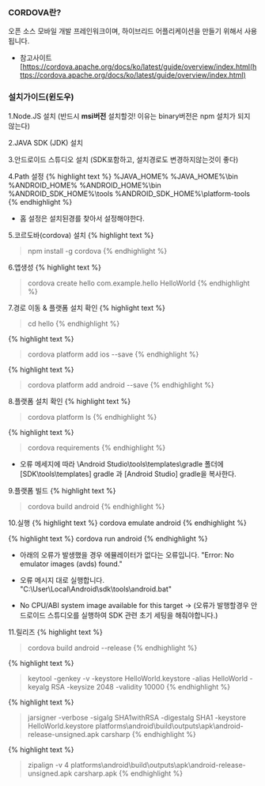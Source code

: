 ---
---


### CORDOVA란?
오픈 소스 모바일 개발 프레인워크이며, 하이브리드 어플리케이션을 만들기 위해서 사용됩니다.

* 참고사이트
[https://cordova.apache.org/docs/ko/latest/guide/overview/index.html(https://cordova.apache.org/docs/ko/latest/guide/overview/index.html)



### 설치가이드(윈도우)

1.Node.JS 설치 (반드시 **msi버전** 설치할것! 이유는 binary버전은 npm 설치가 되지 않는다)

2.JAVA SDK (JDK) 설치

3.안드로이드 스튜디오 설치 (SDK포함하고, 설치경로도 변경하지않는것이 좋다)

4.Path 설정
{% highlight text %}
 %JAVA_HOME%
 %JAVA_HOME%\bin
 %ANDROID_HOME%
 %ANDROID_HOME%\bin
 %ANDROID_SDK_HOME%\tools
 %ANDROID_SDK_HOME%\platform-tools
{% endhighlight %}
* 홈 설정은 설치된경를 찾아서 설정해야한다.

5.코르도바(cordova) 설치
{% highlight text %}
 > npm install -g cordova
{% endhighlight %}

6.앱생성
{% highlight text %}
 > cordova create hello com.example.hello HelloWorld
{% endhighlight %}

7.경로 이동 & 플랫폼 설치 확인
{% highlight text %}
 > cd hello
{% endhighlight %}

{% highlight text %}
 > cordova platform add ios --save
{% endhighlight %}

{% highlight text %}
 > cordova platform add android --save
{% endhighlight %}

8.플랫폼 설치 확인
{% highlight text %}
 > cordova platform ls
{% endhighlight %}

{% highlight text %}
 > cordova requirements
{% endhighlight %}
* 오류 메세지에 따라 \Android Studio\tools\templates\gradle 폴더에[SDK\tools\templates] gradle 과 [Android Studio] gradle을 복사한다.

9.플랫폼 빌드
{% highlight text %}
 > cordova build android
{% endhighlight %}

10.실행
{% highlight text %}
cordova emulate android
{% endhighlight %}

{% highlight text %}
cordova run android
{% endhighlight %}

* 아래의 오류가 발생했을 경우 에뮬레이터가 없다는 오류입니다.
  "Error: No emulator images (avds) found."

* 오류 메시지 대로 실행합니다. 
  "C:\User\Local\Android\sdk\tools\android.bat"
* No CPU/ABI system image available for this target ->
  (오류가 발행할경우 안드로이드 스튜디오를 실행하여 SDK 관련 초기 세팅을 해줘야합니다.)

11.릴리즈
{% highlight text %}
> cordova build android --release
{% endhighlight %}

{% highlight text %}
> keytool -genkey -v -keystore HelloWorld.keystore -alias HelloWorld -keyalg RSA -keysize 2048 -validity 10000
{% endhighlight %}

{% highlight text %}
> jarsigner -verbose -sigalg SHA1withRSA -digestalg SHA1 -keystore HelloWorld.keystore platforms\android\build\outputs\apk\android-release-unsigned.apk carsharp
{% endhighlight %}

{% highlight text %}
> zipalign -v 4 platforms\android\build\outputs\apk\android-release-unsigned.apk carsharp.apk
{% endhighlight %}


